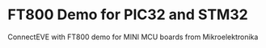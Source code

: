 # FT800 Demo for PIC32 and STM32
 ConnectEVE with FT800 demo for MINI MCU boards from Mikroelektronika
